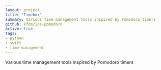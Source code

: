 ```yaml
---
layout: project
title: "Timebox"
summary: Various time management tools inspired by Pomodoro timers
github: kfdm/ios-pomodoro
active: true
tags:
- python
- swift
- time-management
---
```



Various time management tools inspired by Pomodoro timers

